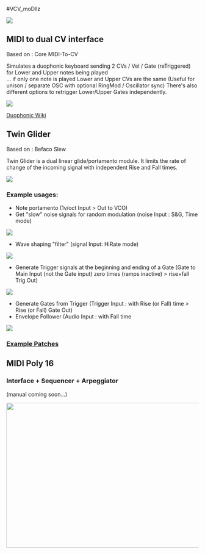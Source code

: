 #VCV_moDllz

![](https://github.com/dllmusic/VCV_moDllz/blob/master/manual_pics/Header.png)

## MIDI to dual CV interface

Based on : Core MIDI-To-CV

Simulates a duophonic keyboard sending 2 CVs / Vel / Gate (reTriggered) for Lower and Upper notes being played  
... if only one note is played Lower and Upper CVs are the same (Useful for unison / separate OSC with optional RingMod / Oscillator sync) 
There's also different options to retrigger Lower/Upper Gates independently.

![](https://github.com/dllmusic/VCV_moDllz/blob/master/manual_pics/DualCVpic.png)

[Duophonic Wiki](https://www.sequencer.de/synth/index.php/Duophonic)

## Twin Glider

Based on : Befaco Slew

Twin Glider is a dual linear glide/portamento module.
It limits the rate of change of the incoming signal with independent Rise and Fall times.

![](https://github.com/dllmusic/VCV_moDllz/blob/master/manual_pics/TwinGpic.png)

### Example usages: 
* Note portamento (1v/oct Input > Out to VCO)
* Get "slow" noise signals for random modulation (noise Input : S&G, Time mode)

![](https://github.com/dllmusic/VCV_moDllz/blob/master/manual_pics/SlowNoise.png)
* Wave shaping "filter" (signal Input: HiRate mode)

![](https://github.com/dllmusic/VCV_moDllz/blob/master/manual_pics/Waveshape.png)
* Generate Trigger signals at the beginning and ending of a Gate (Gate to Main Input (not the Gate input) zero times (ramps inactive) > rise+fall Trig Out)

![](https://github.com/dllmusic/VCV_moDllz/blob/master/manual_pics/Gate2Trigger.png)
* Generate Gates from Trigger (Trigger Input : with Rise (or Fall) time > Rise (or Fall) Gate Out)
* Envelope Follower (Audio Input : with Fall time

![](https://github.com/dllmusic/VCV_moDllz/blob/master/manual_pics/EnvFollower.png)

### [Example Patches](https://github.com/dllmusic/VCV_moDllz/blob/master/patches/moDllzVCVpatches.zip?raw=true)

<!--### [PDF Manual](https://github.com/dllmusic/VCV_moDllz/blob/master/moDllz_manual.pdf)-->

## MIDI Poly 16
### Interface + Sequencer + Arpeggiator
(manual coming soon...)

<img src="https://github.com/dllmusic/VCV_moDllz/blob/master/manual_pics/MIDIPoly16-Placeholder.png" height="380" width="600">

<!--![](https://github.com/dllmusic/VCV_moDllz/blob/master/manual_pics/Footer.png)-->
